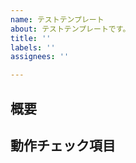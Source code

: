 ```yaml
---
name: テストテンプレート
about: テストテンプレートです。
title: ''
labels: ''
assignees: ''

---
```


## 概要

## 動作チェック項目
